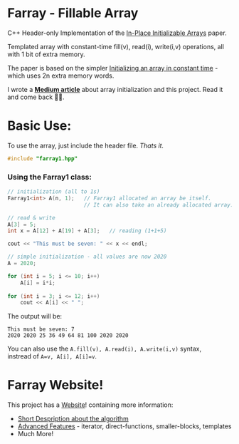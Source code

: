 # Farray - Fillable Array
C++ Header-only Implementation of the [In-Place Initializable Arrays](https://arxiv.org/abs/1709.08900) paper.

Templated array with constant-time fill(v), read(i), write(i,v) operations, all with 1 bit of extra memory.

The paper is based on the simpler [Initializing an array in constant time](https://eli.thegreenplace.net/2008/08/23/initializing-an-array-in-constant-time) - which uses 2n extra memory words.

I wrote a **[Medium article](https://link.medium.com/Q8YbkDJX2bb)** about array initialization and this project. Read it and come back 🧑‍💻. 

# Basic Use:
To use the array, just include the header file. *Thats it.*
```c
#include "farray1.hpp"
```

### Using the Farray1 class:
```c
// initialization (all to 1s)
Farray1<int> A(n, 1);   // Farray1 allocated an array be itself. 
                        // It can also take an already allocated array.

// read & write
A[3] = 5;
int x = A[12] + A[19] + A[3];   // reading (1+1+5)

cout << "This must be seven: " << x << endl;

// simple initialization - all values are now 2020
A = 2020;     

for (int i = 5; i <= 10; i++)
    A[i] = i*i;
    
for (int i = 3; i <= 12; i++)
    cout << A[i] << " ";
```

The output will be:
```
This must be seven: 7
2020 2020 25 36 49 64 81 100 2020 2020 
```

You can also use the `A.fill(v), A.read(i), A.write(i,v)` syntax,<br>
instread of `A=v, A[i], A[i]=v`.

# Farray Website!

This project has a [Website](https://tomhea.github.io/farray/)! containing more information:<br>
* [Short Despription about the algorithm](https://tomhea.github.io/farray/Short-Description.html)
* [Advanced Features](https://tomhea.github.io/farray/Advanced-Features.html) - iterator, direct-functions, smaller-blocks, templates
* Much More!

